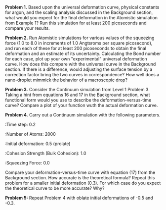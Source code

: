 

**Problem 1.** Based upon the universal deformation curve, physical constants for argon, and the scaling analysis discussed in the Background section, what would you expect for the final deformation in the Atomistic simulation from Example 1? Run this simulation for at least 200 picoseconds and compare your results.

**Problem 2.** Run Atomistic simulations for various values of the squeezing force (1.0 to 8.0 in increments of 1.0 Angtsroms per square picosecond), and run each of these for at least 200 picoseconds to obtain the final deformation and an estimate of its uncertainty. Calculating the Bond number for each case, plot up your own "experimental" universal deformation curve. How does this compare with the universal curve in the Background section. If there is a difference, would adjusting the surface tension by a correction factor bring the two curves in correspondence? How well does a nano-droplet mimmick the behavior of a macroscopic drop?

**Problem 3.** Consider the Continuum simulation from Level 1 Problem 3. Taking a hint from equations 16 and 17 in the Background section, what functional form would you use to describe the deformation-versus-time curve? Compare a plot of your function wuth the actual deformation curve.

**Problem 4.** Carry out a Continuum simulation with the following parameters.

:Time step: 0.2

:Number of Atoms: 2000

:Initial deformation: 0.5 (prolate)

:Cohesion Strength (Bulk Cohesion): 1.0

:Squeezing Force: 0.0

Compare your deformation-versus-time curve with equation (17) from the Background section. How accurate is the theoretical formula? Repeat this problem for a smaller initial deformation (0.3). For which case do you expect the theoretical curve to be more accurate? Why?

**Problem 5:** Repeat Problem 4 with oblate initial deformations of -0.5 and -0.3.